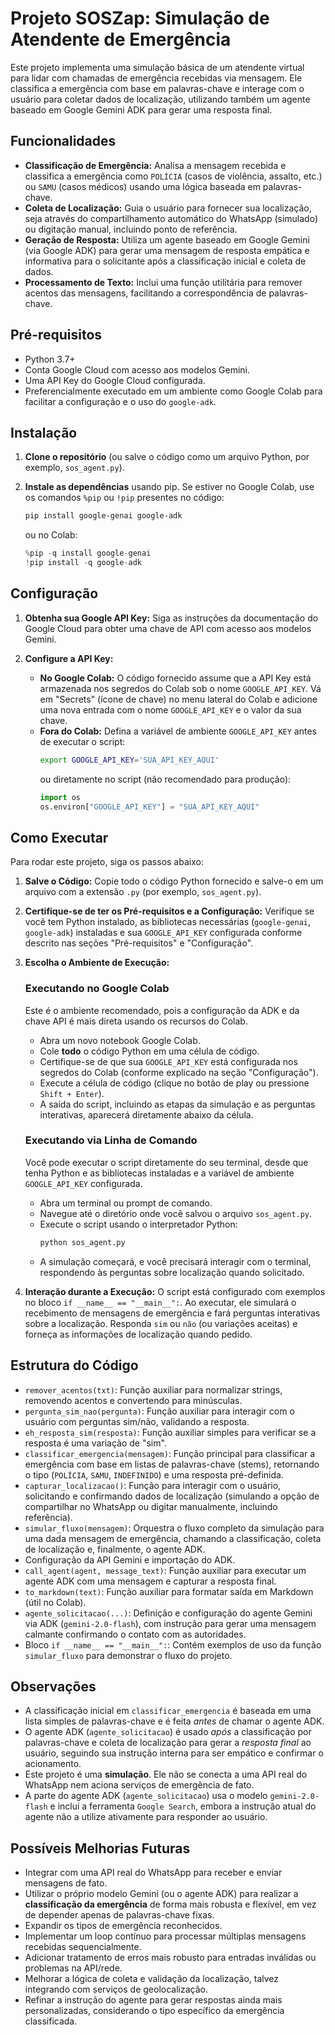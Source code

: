# Projeto SOSZap: Simulação de Atendente de Emergência

Este projeto implementa uma simulação básica de um atendente virtual para lidar com chamadas de emergência recebidas via mensagem. Ele classifica a emergência com base em palavras-chave e interage com o usuário para coletar dados de localização, utilizando também um agente baseado em Google Gemini ADK para gerar uma resposta final.

## Funcionalidades

* **Classificação de Emergência:** Analisa a mensagem recebida e classifica a emergência como `POLÍCIA` (casos de violência, assalto, etc.) ou `SAMU` (casos médicos) usando uma lógica baseada em palavras-chave.
* **Coleta de Localização:** Guia o usuário para fornecer sua localização, seja através do compartilhamento automático do WhatsApp (simulado) ou digitação manual, incluindo ponto de referência.
* **Geração de Resposta:** Utiliza um agente baseado em Google Gemini (via Google ADK) para gerar uma mensagem de resposta empática e informativa para o solicitante após a classificação inicial e coleta de dados.
* **Processamento de Texto:** Inclui uma função utilitária para remover acentos das mensagens, facilitando a correspondência de palavras-chave.

## Pré-requisitos

* Python 3.7+
* Conta Google Cloud com acesso aos modelos Gemini.
* Uma API Key do Google Cloud configurada.
* Preferencialmente executado em um ambiente como Google Colab para facilitar a configuração e o uso do `google-adk`.

## Instalação

1.  **Clone o repositório** (ou salve o código como um arquivo Python, por exemplo, `sos_agent.py`).

2.  **Instale as dependências** usando pip. Se estiver no Google Colab, use os comandos `%pip` ou `!pip` presentes no código:

    ```bash
    pip install google-genai google-adk
    ```
    ou no Colab:
    ```python
    %pip -q install google-genai
    !pip install -q google-adk
    ```

## Configuração

1.  **Obtenha sua Google API Key:** Siga as instruções da documentação do Google Cloud para obter uma chave de API com acesso aos modelos Gemini.

2.  **Configure a API Key:**
    * **No Google Colab:** O código fornecido assume que a API Key está armazenada nos segredos do Colab sob o nome `GOOGLE_API_KEY`. Vá em "Secrets" (ícone de chave) no menu lateral do Colab e adicione uma nova entrada com o nome `GOOGLE_API_KEY` e o valor da sua chave.
    * **Fora do Colab:** Defina a variável de ambiente `GOOGLE_API_KEY` antes de executar o script:
        ```bash
        export GOOGLE_API_KEY='SUA_API_KEY_AQUI'
        ```
        ou diretamente no script (não recomendado para produção):
        ```python
        import os
        os.environ["GOOGLE_API_KEY"] = "SUA_API_KEY_AQUI"
        ```

## Como Executar

Para rodar este projeto, siga os passos abaixo:

1.  **Salve o Código:** Copie todo o código Python fornecido e salve-o em um arquivo com a extensão `.py` (por exemplo, `sos_agent.py`).

2.  **Certifique-se de ter os Pré-requisitos e a Configuração:** Verifique se você tem Python instalado, as bibliotecas necessárias (`google-genai`, `google-adk`) instaladas e sua `GOOGLE_API_KEY` configurada conforme descrito nas seções "Pré-requisitos" e "Configuração".

3.  **Escolha o Ambiente de Execução:**

    ### Executando no Google Colab

    Este é o ambiente recomendado, pois a configuração da ADK e da chave API é mais direta usando os recursos do Colab.

    * Abra um novo notebook Google Colab.
    * Cole **todo** o código Python em uma célula de código.
    * Certifique-se de que sua `GOOGLE_API_KEY` está configurada nos segredos do Colab (conforme explicado na seção "Configuração").
    * Execute a célula de código (clique no botão de play ou pressione `Shift + Enter`).
    * A saída do script, incluindo as etapas da simulação e as perguntas interativas, aparecerá diretamente abaixo da célula.

    ### Executando via Linha de Comando

    Você pode executar o script diretamente do seu terminal, desde que tenha Python e as bibliotecas instaladas e a variável de ambiente `GOOGLE_API_KEY` configurada.

    * Abra um terminal ou prompt de comando.
    * Navegue até o diretório onde você salvou o arquivo `sos_agent.py`.
    * Execute o script usando o interpretador Python:
        ```bash
        python sos_agent.py
        ```
    * A simulação começará, e você precisará interagir com o terminal, respondendo às perguntas sobre localização quando solicitado.

4.  **Interação durante a Execução:** O script está configurado com exemplos no bloco `if __name__ == "__main__":`. Ao executar, ele simulará o recebimento de mensagens de emergência e fará perguntas interativas sobre a localização. Responda `sim` ou `não` (ou variações aceitas) e forneça as informações de localização quando pedido.

## Estrutura do Código

* `remover_acentos(txt)`: Função auxiliar para normalizar strings, removendo acentos e convertendo para minúsculas.
* `pergunta_sim_nao(pergunta)`: Função auxiliar para interagir com o usuário com perguntas sim/não, validando a resposta.
* `eh_resposta_sim(resposta)`: Função auxiliar simples para verificar se a resposta é uma variação de "sim".
* `classificar_emergencia(mensagem)`: Função principal para classificar a emergência com base em listas de palavras-chave (stems), retornando o tipo (`POLÍCIA`, `SAMU`, `INDEFINIDO`) e uma resposta pré-definida.
* `capturar_localizacao()`: Função para interagir com o usuário, solicitando e confirmando dados de localização (simulando a opção de compartilhar no WhatsApp ou digitar manualmente, incluindo referência).
* `simular_fluxo(mensagem)`: Orquestra o fluxo completo da simulação para uma dada mensagem de emergência, chamando a classificação, coleta de localização e, finalmente, o agente ADK.
* Configuração da API Gemini e importação do ADK.
* `call_agent(agent, message_text)`: Função auxiliar para executar um agente ADK com uma mensagem e capturar a resposta final.
* `to_markdown(text)`: Função auxiliar para formatar saída em Markdown (útil no Colab).
* `agente_solicitacao(...)`: Definição e configuração do agente Gemini via ADK (`gemini-2.0-flash`), com instrução para gerar uma mensagem calmante confirmando o contato com as autoridades.
* Bloco `if __name__ == "__main__":`: Contém exemplos de uso da função `simular_fluxo` para demonstrar o fluxo do projeto.

## Observações

* A classificação inicial em `classificar_emergencia` é baseada em uma lista simples de palavras-chave e é feita *antes* de chamar o agente ADK.
* O agente ADK (`agente_solicitacao`) é usado *após* a classificação por palavras-chave e coleta de localização para gerar a *resposta final* ao usuário, seguindo sua instrução interna para ser empático e confirmar o acionamento.
* Este projeto é uma **simulação**. Ele não se conecta a uma API real do WhatsApp nem aciona serviços de emergência de fato.
* A parte do agente ADK (`agente_solicitacao`) usa o modelo `gemini-2.0-flash` e inclui a ferramenta `Google Search`, embora a instrução atual do agente não a utilize ativamente para responder ao usuário.

## Possíveis Melhorias Futuras

* Integrar com uma API real do WhatsApp para receber e enviar mensagens de fato.
* Utilizar o próprio modelo Gemini (ou o agente ADK) para realizar a **classificação da emergência** de forma mais robusta e flexível, em vez de depender apenas de palavras-chave fixas.
* Expandir os tipos de emergência reconhecidos.
* Implementar um loop contínuo para processar múltiplas mensagens recebidas sequencialmente.
* Adicionar tratamento de erros mais robusto para entradas inválidas ou problemas na API/rede.
* Melhorar a lógica de coleta e validação da localização, talvez integrando com serviços de geolocalização.
* Refinar a instrução do agente para gerar respostas ainda mais personalizadas, considerando o tipo específico da emergência classificada.
